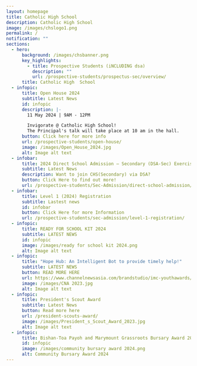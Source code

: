 ```yaml
---
layout: homepage
title: Catholic High School
description: Catholic High School
image: /images/chslogo1.png
permalink: /
notification: ""
sections:
  - hero:
      background: /images/chsbanner.png
      key_highlights:
        - title: Prospective Students (iNCLUDING dsa)
          description: ""
          url: /prospective-students/prospectus-sec/overview/
      title: Catholic High  School
  - infopic:
      title: Open House 2024
      subtitle: Latest News
      id: infopic
      description: |-
        11 May 2024 | 9AM - 12PM

        Invigorate @ Catholic High School!
        The Principal's talk will take place at 10 am in the hall.
      button: Click here for more info
      url: /prospective-students/open-house/
      image: /images/Open_House_2024.jpg
      alt: Image alt text
  - infobar:
      title: 2024 Direct School Admission – Secondary (DSA-Sec) Exercise
      subtitle: Latest News
      description: Want to join CHS(Secondary) via DSA?
      button: Click Here to find out more!
      url: /prospective-students/Sec-Admission/direct-school-admission/
  - infobar:
      title: Level 1 (2024) Registration
      subtitle: Lastest news
      id: infobar
      button: Click Here for more Information
      url: /prospective-students/sec-admission/level-1-registration/
  - infopic:
      title: READY FOR SCHOOL KIT 2024
      subtitle: LATEST NEWS
      id: infopic
      image: /images/ready for school kit 2024.png
      alt: Image alt text
  - infopic:
      title: "Hope Hub: An Intelligent Bot to provide timely help!"
      subtitle: LATEST NEWS
      button: READ MORE HERE
      url: https://www.channelnewsasia.com/brandstudio/imc-youthawards/catholichigh?cid=adv_fb_paid_20230109&fbclid=IwAR1IOCoLXxXngYvkKM4N9VIEUzXv48Y8Ayc46YyA162fwI83hz7ndRiU414&mibextid=Zxz2cZlnewsasia.com/brandstudio/imc-youthawards/catholichigh?cid=adv_fb_paid_20230109&fbclid=IwAR1IOCoLXxXngYvkKM4N9VIEUzXv48Y8Ayc46YyA162fwI83hz7ndRiU414&mibextid=Zxz2cZ
      image: /images/CNA 2023.jpg
      alt: Image alt text
  - infopic:
      title: President's Scout Award
      subtitle: Latest News
      button: Read more here
      url: /president-scouts-award/
      image: /images/President_s_Scout_Award_2023.jpg
      alt: Image alt text
  - infopic:
      title: Bishan-Toa Payoh and Marymount Grassroots Bursary Award 2024
      id: infopic
      image: /images/community bursary award 2024.png
      alt: Community Bursary Award 2024
---
```


